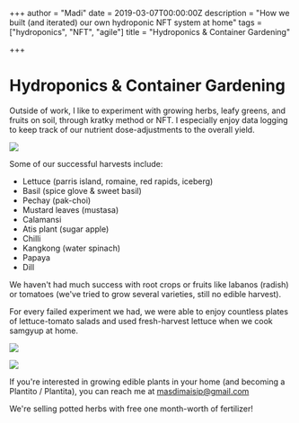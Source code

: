 +++
author = "Madi"
date = 2019-03-07T00:00:00Z
description = "How we built (and iterated) our own hydroponic NFT system at home"
tags = ["hydroponics", "NFT", "agile"]
title = "Hydroponics & Container Gardening"

+++
# Hydroponics & Container Gardening

Outside of work, I like to experiment with growing herbs, leafy greens, and fruits on soil, through kratky method or NFT. I especially enjoy data logging to keep track of our nutrient dose-adjustments to the overall yield. 

![](/uploads/166843965_268611038153989_7208604144687216016_n.jpg)

Some of our successful harvests include:

* Lettuce (parris island, romaine, red rapids, iceberg)
* Basil (spice glove & sweet basil)
* Pechay (pak-choi)
* Mustard leaves (mustasa)
* Calamansi
* Atis plant (sugar apple)
* Chilli
* Kangkong (water spinach)
* Papaya
* Dill

We haven't had much success with root crops or fruits like labanos (radish) or tomatoes (we've tried to grow several varieties, still no edible harvest).

For every failed experiment we had, we were able to enjoy countless plates of lettuce-tomato salads and used fresh-harvest lettuce when we cook samgyup at home.

![](/uploads/let2.jpg)

![](/uploads/let1.jpg)

If you're interested in growing edible plants in your home (and becoming a Plantito / Plantita), you can reach me at masdimaisip@gmail.com

We're selling potted herbs with free one month-worth of fertilizer!

 